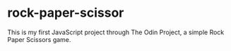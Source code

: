 # rock-paper-scissor
This is my first JavaScript project through The Odin Project, a simple Rock Paper Scissors game.